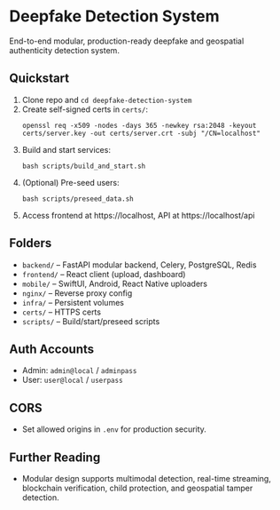 # Deepfake Detection System

End-to-end modular, production-ready deepfake and geospatial authenticity detection system.

## Quickstart

1. Clone repo and `cd deepfake-detection-system`
2. Create self-signed certs in `certs/`:
   ```
   openssl req -x509 -nodes -days 365 -newkey rsa:2048 -keyout certs/server.key -out certs/server.crt -subj "/CN=localhost"
   ```
3. Build and start services:
   ```
   bash scripts/build_and_start.sh
   ```
4. (Optional) Pre-seed users:
   ```
   bash scripts/preseed_data.sh
   ```
5. Access frontend at https://localhost, API at https://localhost/api

## Folders

- `backend/`   – FastAPI modular backend, Celery, PostgreSQL, Redis
- `frontend/`  – React client (upload, dashboard)
- `mobile/`    – SwiftUI, Android, React Native uploaders
- `nginx/`     – Reverse proxy config
- `infra/`     – Persistent volumes
- `certs/`     – HTTPS certs
- `scripts/`   – Build/start/preseed scripts

## Auth Accounts

- Admin: `admin@local` / `adminpass`
- User:  `user@local` / `userpass`

## CORS

- Set allowed origins in `.env` for production security.

## Further Reading

- Modular design supports multimodal detection, real-time streaming, blockchain verification, child protection, and geospatial tamper detection.
